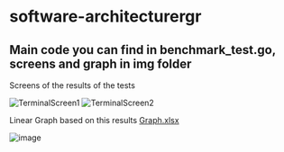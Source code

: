 # software-architecturergr
## Main code you can find in benchmark_test.go, screens and graph in img folder
Screens of the results of the tests

![TerminalScreen1](https://user-images.githubusercontent.com/54845344/147409198-649b3fb9-8c7e-462d-888c-ce0a2cd6627f.PNG)
![TerminalScreen2](https://user-images.githubusercontent.com/54845344/147409232-7f41c5f1-7c1b-4f99-9970-f032d044ab67.PNG)

Linear Graph based on this results
[Graph.xlsx](https://github.com/ddynikov/software-architecturergr/files/7777017/Graph.xlsx)

![image](https://user-images.githubusercontent.com/54845344/147409255-cb5b85d2-27c0-4fcc-a3a5-6a5f3f8ebc1d.png)

